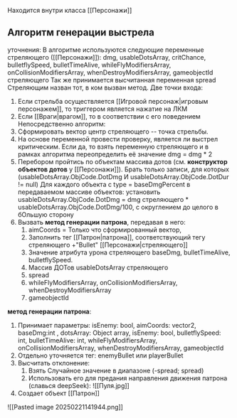 Находится внутри класса [[Персонажи]]

## Алгоритм генерации выстрела
уточнения:
В алгоритме используются следующие переменные стреляющего ([[Персонажи]]):
dmg, usableDotsArray, critChance, bulletflySpeed, bulletTimeAlive, whileFlyModifiersArray, onCollisionModifiersArray, whenDestroyModifiersArray, gameobjectId стреляющего
Так же принимается высчитанная переменная spread
Стреляющим назван тот, в ком вызван метод.
Две точки входа: 
1. Если стрельба осуществляется [[Игровой персонаж|игровым персонажем]], то триггером является нажатие на ЛКМ
2. Если [[Враги|врагом]], то в соответствии с его поведением
Непосредственно алгоритм: 
1. Сформировать вектор центр стреляющего -- точка стрельбы. 
2. На основе переменной провести проверку, является ли выстрел критическим. Если да, то взять переменную стреляющего и в рамках алгоритма переопределить её значение dmg = dmg * 2
3. Перебором пройтись по объектам массива дотов (см. **конструктор объектов дотов** у [[Персонажи]]). Брать только записи, для которых (usableDotsArray.ObjCode.DotDmg И usableDotsArray.ObjCode.DotDur  != null) Для каждого объекта с type = baseDmgPercent в передаваемом массиве объектов: установить usableDotsArray.ObjCode.DotDmg = dmg стреляющего * usableDotsArray.ObjCode.DotDmg/100, с округлением до целого в бОльшую сторону
4. Вызвать **метод генерации патрона**, передавая в него: 
	1. aimCoords = Только что сформированный вектор, 
	2. Заполнить тег [[Патрон|патрона]], соответствующий тегу стреляющего +"Bullet" [[Персонажи|стреляющего]]
	3. Значение атрибута урона стреляющего baseDmg,  bulletTimeAlive, bulletflySpeed.
	4. Массив ДОТов usableDotsArray стреляющего
	5. spread
	6. whileFlyModifiersArray, onCollisionModifiersArray, whenDestroyModifiersArray
	7. gameobjectId




**метод генерации патрона**:
1. Принимает параметры: isEnemy: bool, aimCoords: vector2, baseDmg:int , dotsArray: Object array, isEnemy: bool, bulletflySpeed: int, bulletTimeAlive: int, whileFlyModifiersArray, onCollisionModifiersArray, whenDestroyModifiersArray, gameobjectId
2. Отдельно уточняется тег: enemyBullet или playerBullet
3. Высчитать отклонение:
	1. Взять Случайное значение в диапазоне (-spread; spread)
	2. Использовать его для предания направления движения патрона (славься deepSeek): ![[Пуля.jpg]]
4. Создает объект [[Патрон]]



![[Pasted image 20250221141944.png]]
